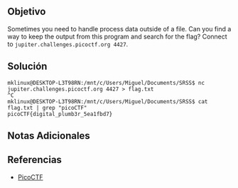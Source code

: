 ## Objetivo
Sometimes you need to handle process data outside of a file. Can you find a way to keep the output from this program and search for the flag? Connect to `jupiter.challenges.picoctf.org 4427`.
## Solución
```
mklinux@DESKTOP-L3T98RN:/mnt/c/Users/Miguel/Documents/SRSS$ nc jupiter.challenges.picoctf.org 4427 > flag.txt
^C
mklinux@DESKTOP-L3T98RN:/mnt/c/Users/Miguel/Documents/SRSS$ cat flag.txt | grep "picoCTF"
picoCTF{digital_plumb3r_5ea1fbd7}
```
## Notas Adicionales
## Referencias
- [PicoCTF](https://play.picoctf.org)